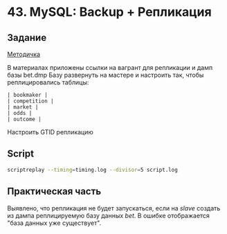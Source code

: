 # 43. MySQL: Backup + Репликация 

## Задание

[Методичка](https://docs.google.com/document/d/1d1U6Dr49lSimPJvbV6DYy45fMzMJT4jB43HSUdFlctA/edit)

В материалах приложены ссылки на вагрант для репликации и дамп базы bet.dmp
Базу развернуть на мастере и настроить так, чтобы реплицировались таблицы:
```
| bookmaker |
| competition |
| market |
| odds |
| outcome |
```

Настроить GTID репликацию

## Script

```bash
scriptreplay --timing=timing.log --divisor=5 script.log
```

## Практическая часть

Выявлено, что репликация не будет запускаться, если на *slave* создать
из дампа реплицируемую базу данных *bet*. В ошибке отображается 
"база данных уже существует".
